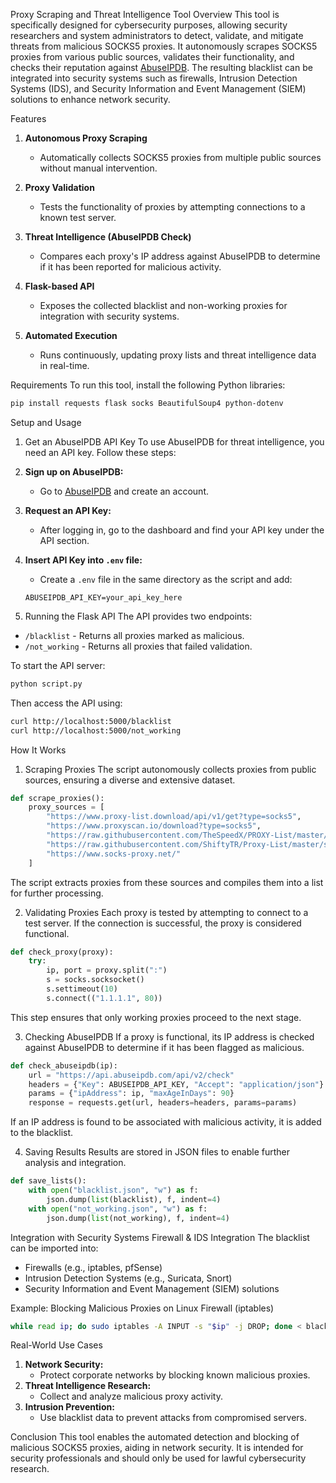 Proxy Scraping and Threat Intelligence Tool
Overview
This tool is specifically designed for cybersecurity purposes, allowing security researchers and system administrators to detect, validate, and mitigate threats from malicious SOCKS5 proxies. It autonomously scrapes SOCKS5 proxies from various public sources, validates their functionality, and checks their reputation against [AbuseIPDB](https://www.abuseipdb.com/). The resulting blacklist can be integrated into security systems such as firewalls, Intrusion Detection Systems (IDS), and Security Information and Event Management (SIEM) solutions to enhance network security.

Features
1. **Autonomous Proxy Scraping**
   - Automatically collects SOCKS5 proxies from multiple public sources without manual intervention.
   
2. **Proxy Validation**
   - Tests the functionality of proxies by attempting connections to a known test server.
   
3. **Threat Intelligence (AbuseIPDB Check)**
   - Compares each proxy's IP address against AbuseIPDB to determine if it has been reported for malicious activity.
   
4. **Flask-based API**
   - Exposes the collected blacklist and non-working proxies for integration with security systems.

5. **Automated Execution**
   - Runs continuously, updating proxy lists and threat intelligence data in real-time.

Requirements
To run this tool, install the following Python libraries:
```sh
pip install requests flask socks BeautifulSoup4 python-dotenv
```

Setup and Usage

1. Get an AbuseIPDB API Key
To use AbuseIPDB for threat intelligence, you need an API key. Follow these steps:

1. **Sign up on AbuseIPDB:**
   - Go to [AbuseIPDB](https://www.abuseipdb.com/) and create an account.
2. **Request an API Key:**
   - After logging in, go to the dashboard and find your API key under the API section.
3. **Insert API Key into `.env` file:**
   - Create a `.env` file in the same directory as the script and add:
   ```
   ABUSEIPDB_API_KEY=your_api_key_here
   ```

2. Running the Flask API
The API provides two endpoints:
- `/blacklist` - Returns all proxies marked as malicious.
- `/not_working` - Returns all proxies that failed validation.

To start the API server:
```sh
python script.py
```
Then access the API using:
```sh
curl http://localhost:5000/blacklist
curl http://localhost:5000/not_working
```

How It Works
1. Scraping Proxies
The script autonomously collects proxies from public sources, ensuring a diverse and extensive dataset.
```python
def scrape_proxies():
    proxy_sources = [
        "https://www.proxy-list.download/api/v1/get?type=socks5",
        "https://www.proxyscan.io/download?type=socks5",
        "https://raw.githubusercontent.com/TheSpeedX/PROXY-List/master/socks5.txt",
        "https://raw.githubusercontent.com/ShiftyTR/Proxy-List/master/socks5.txt",
        "https://www.socks-proxy.net/"
    ]
```
The script extracts proxies from these sources and compiles them into a list for further processing.

2. Validating Proxies
Each proxy is tested by attempting to connect to a test server. If the connection is successful, the proxy is considered functional.
```python
def check_proxy(proxy):
    try:
        ip, port = proxy.split(":")
        s = socks.socksocket()
        s.settimeout(10)
        s.connect(("1.1.1.1", 80))
```
This step ensures that only working proxies proceed to the next stage.

3. Checking AbuseIPDB
If a proxy is functional, its IP address is checked against AbuseIPDB to determine if it has been flagged as malicious.
```python
def check_abuseipdb(ip):
    url = "https://api.abuseipdb.com/api/v2/check"
    headers = {"Key": ABUSEIPDB_API_KEY, "Accept": "application/json"}
    params = {"ipAddress": ip, "maxAgeInDays": 90}
    response = requests.get(url, headers=headers, params=params)
```
If an IP address is found to be associated with malicious activity, it is added to the blacklist.

4. Saving Results
Results are stored in JSON files to enable further analysis and integration.
```python
def save_lists():
    with open("blacklist.json", "w") as f:
        json.dump(list(blacklist), f, indent=4)
    with open("not_working.json", "w") as f:
        json.dump(list(not_working), f, indent=4)
```

Integration with Security Systems
Firewall & IDS Integration
The blacklist can be imported into:
- Firewalls (e.g., iptables, pfSense)
- Intrusion Detection Systems (e.g., Suricata, Snort)
- Security Information and Event Management (SIEM) solutions

Example: Blocking Malicious Proxies on Linux Firewall (iptables)
```sh
while read ip; do sudo iptables -A INPUT -s "$ip" -j DROP; done < blacklist.json
```

Real-World Use Cases
1. **Network Security:**
   - Protect corporate networks by blocking known malicious proxies.
2. **Threat Intelligence Research:**
   - Collect and analyze malicious proxy activity.
3. **Intrusion Prevention:**
   - Use blacklist data to prevent attacks from compromised servers.

Conclusion
This tool enables the automated detection and blocking of malicious SOCKS5 proxies, aiding in network security. It is intended for security professionals and should only be used for lawful cybersecurity research.
